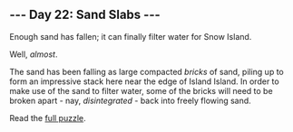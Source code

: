 ## --- Day 22: Sand Slabs ---

Enough sand has fallen; it can finally filter water for Snow Island.

Well, <em>almost</em>.

The sand has been falling as large compacted <em>bricks</em> of sand, piling up to form an
impressive stack here near the edge of Island Island. In order to make use of the sand to filter
water, some of the bricks will need to be broken apart - nay, <em>disintegrated</em> - back into
freely flowing sand.

Read the [full puzzle](https://adventofcode.com/2023/day/22).